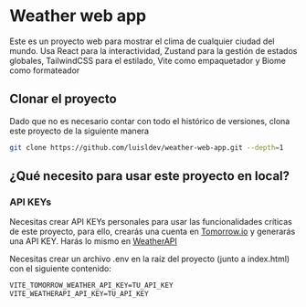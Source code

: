 # Weather web app

Este es un proyecto web para mostrar el clima de cualquier ciudad del mundo. Usa React para la interactividad, Zustand para la gestión de estados globales, TailwindCSS para el estilado, Vite como empaquetador y Biome como formateador

## Clonar el proyecto

Dado que no es necesario contar con todo el histórico de versiones, clona este proyecto de la siguiente manera

```sh
git clone https://github.com/luisldev/weather-web-app.git --depth=1
```

## ¿Qué necesito para usar este proyecto en local?

### API KEYs

Necesitas crear API KEYs personales para usar las funcionalidades críticas de este proyecto, para ello, crearás una cuenta en [Tomorrow.io](https://www.tomorrow.io/) y generarás una API KEY.
  Harás lo mismo en [WeatherAPI](https://www.weatherapi.com/)

Necesitas crear un archivo .env en la raíz del proyecto (junto a index.html) con el siguiente contenido:
``` txt
VITE_TOMORROW_WEATHER_API_KEY=TU_API_KEY
VITE_WEATHERAPI_API_KEY=TU_API_KEY
```